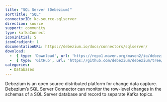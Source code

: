 ```yaml
---
title: "SQL Server (Debezium)"
sortTitle: "SQL"
connectorID: kc-source-sqlserver
direction: source
support: community
type: kafkaConnect
iconInitial: S
iconGradient: 1
documentationURL: https://debezium.io/docs/connectors/sqlserver/
download:
  -  { type: 'Download', url: 'https://repo1.maven.org/maven2/io/debezium/debezium-connector-sqlserver/' }
  -  { type: 'GitHub', url: 'https://github.com/debezium/debezium/tree/master/debezium-connector-sqlserver' }
categories:
  - Databases
---
```


Debezium is an open source distributed platform for change data capture. Debezium’s SQL Server Connector can monitor the row-level changes in the schemas of a SQL Server database and record to separate Kafka topics.
